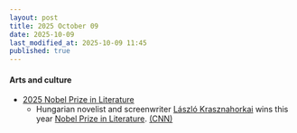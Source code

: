 ```yaml
---
layout: post
title: 2025 October 09
date: 2025-10-09
last_modified_at: 2025-10-09 11:45
published: true
---
```



#### Arts and culture

* [2025 Nobel Prize in Literature](https://en.wikipedia.org/wiki/2025_Nobel_Prize_in_Literature "2025 Nobel Prize in Literature")
  * Hungarian novelist and screenwriter [László Krasznahorkai](https://en.wikipedia.org/wiki/L%C3%A1szl%C3%B3_Krasznahorkai "László Krasznahorkai") wins this year [Nobel Prize in Literature](https://en.wikipedia.org/wiki/Nobel_Prize_in_Literature "Nobel Prize in Literature"). [(CNN)](https://edition.cnn.com/2025/10/09/style/laszlo-krasznahorkai-nobel-prize-literature-intl)
